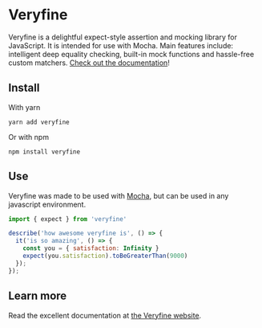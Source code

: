 # Veryfine

Veryfine is a delightful expect-style assertion and mocking library for JavaScript.
It is intended for use with Mocha. Main features include: intelligent deep equality
checking, built-in mock functions and hassle-free custom matchers.
[Check out the documentation](https://veryfine.netlify.com/docs)!

## Install

With yarn
```
yarn add veryfine
```

Or with npm
```
npm install veryfine
```

## Use

Veryfine was made to be used with [Mocha](https://mochajs.org/), but can be
used in any javascript environment.

```javascript
import { expect } from 'veryfine'

describe('how awesome veryfine is', () => {
  it('is so amazing', () => {
    const you = { satisfaction: Infinity }
    expect(you.satisfaction).toBeGreaterThan(9000)
  });
});
```

## Learn more

Read the excellent documentation at [the Veryfine website](https://veryfine.netlify.com/docs).

